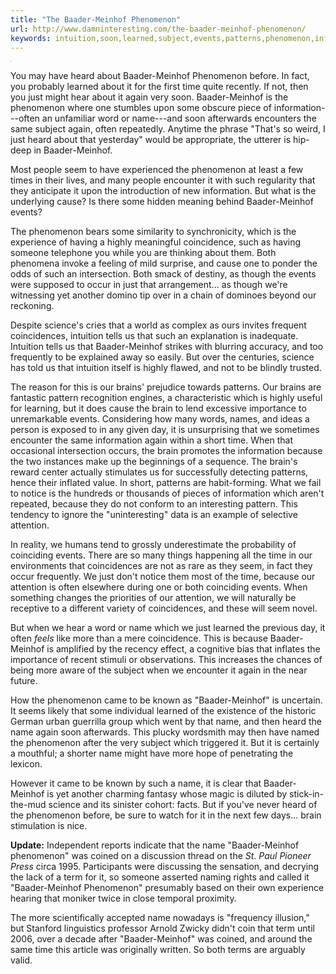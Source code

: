 ```yaml
---
title: "The Baader-Meinhof Phenomenon"
url: http://www.damninteresting.com/the-baader-meinhof-phenomenon/
keywords: intuition,soon,learned,subject,events,patterns,phenomenon,information,baadermeinhof,heard
---
```

![](data:image/png;base64,iVBORw0KGgoAAAANSUhEUgAAAAEAAAABCAMAAAAoyzS7AAAAGXRFWHRTb2Z0d2FyZQBBZG9iZSBJbWFnZVJlYWR5ccllPAAAAAZQTFRFgYGBAAAAqeg2zgAAAAxJREFUeNpiYAAIMAAAAgABT21Z4QAAAABJRU5ErkJggg==)

You may have heard about Baader-Meinhof Phenomenon before. In fact, you probably learned about it for the first time quite recently. If not, then you just might hear about it again very soon. Baader-Meinhof is the phenomenon where one stumbles upon some obscure piece of information---often an unfamiliar word or name---and soon afterwards encounters the same subject again, often repeatedly. Anytime the phrase "That's so weird, I just heard about that yesterday" would be appropriate, the utterer is hip-deep in Baader-Meinhof.

Most people seem to have experienced the phenomenon at least a few times in their lives, and many people encounter it with such regularity that they anticipate it upon the introduction of new information. But what is the underlying cause? Is there some hidden meaning behind Baader-Meinhof events?

The phenomenon bears some similarity to synchronicity, which is the experience of having a highly meaningful coincidence, such as having someone telephone you while you are thinking about them. Both phenomena invoke a feeling of mild surprise, and cause one to ponder the odds of such an intersection. Both smack of destiny, as though the events were supposed to occur in just that arrangement... as though we're witnessing yet another domino tip over in a chain of dominoes beyond our reckoning.

Despite science's cries that a world as complex as ours invites frequent coincidences, intuition tells us that such an explanation is inadequate. Intuition tells us that Baader-Meinhof strikes with blurring accuracy, and too frequently to be explained away so easily. But over the centuries, science has told us that intuition itself is highly flawed, and not to be blindly trusted.

The reason for this is our brains' prejudice towards patterns. Our brains are fantastic pattern recognition engines, a characteristic which is highly useful for learning, but it does cause the brain to lend excessive importance to unremarkable events. Considering how many words, names, and ideas a person is exposed to in any given day, it is unsurprising that we sometimes encounter the same information again within a short time. When that occasional intersection occurs, the brain promotes the information because the two instances make up the beginnings of a sequence. The brain's reward center actually stimulates us for successfully detecting patterns, hence their inflated value. In short, patterns are habit-forming. What we fail to notice is the hundreds or thousands of pieces of information which aren't repeated, because they do not conform to an interesting pattern. This tendency to ignore the "uninteresting" data is an example of selective attention.

In reality, we humans tend to grossly underestimate the probability of coinciding events. There are so many things happening all the time in our environments that coincidences are not as rare as they seem, in fact they occur frequently. We just don't notice them most of the time, because our attention is often elsewhere during one or both coinciding events. When something changes the priorities of our attention, we will naturally be receptive to a different variety of coincidences, and these will seem novel.

But when we hear a word or name which we just learned the previous day, it often *feels* like more than a mere coincidence. This is because Baader-Meinhof is amplified by the recency effect, a cognitive bias that inflates the importance of recent stimuli or observations. This increases the chances of being more aware of the subject when we encounter it again in the near future.

How the phenomenon came to be known as "Baader-Meinhof" is uncertain. It seems likely that some individual learned of the existence of the historic German urban guerrilla group which went by that name, and then heard the name again soon afterwards. This plucky wordsmith may then have named the phenomenon after the very subject which triggered it. But it is certainly a mouthful; a shorter name might have more hope of penetrating the lexicon.

However it came to be known by such a name, it is clear that Baader-Meinhof is yet another charming fantasy whose magic is diluted by stick-in-the-mud science and its sinister cohort: facts. But if you've never heard of the phenomenon before, be sure to watch for it in the next few days... brain stimulation is nice.

**Update:** Independent reports indicate that the name "Baader-Meinhof phenomenon" was coined on a discussion thread on the *St. Paul Pioneer Press* circa 1995. Participants were discussing the sensation, and decrying the lack of a term for it, so someone asserted naming rights and called it "Baader-Meinhof Phenomenon" presumably based on their own experience hearing that moniker twice in close temporal proximity.

The more scientifically accepted name nowadays is "frequency illusion," but Stanford linguistics professor Arnold Zwicky didn't coin that term until 2006, over a decade after "Baader-Meinhof" was coined, and around the same time this article was originally written. So both terms are arguably valid.
